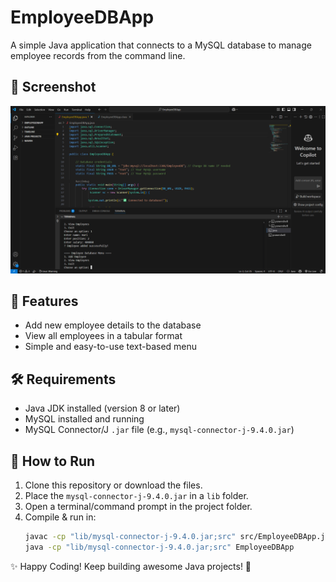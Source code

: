 # EmployeeDBApp  

A simple Java application that connects to a MySQL database to manage employee records from the command line.  

## 📸 Screenshot  
![Application Screenshot](sc.png)  

## 📖 Features  
- Add new employee details to the database  
- View all employees in a tabular format  
- Simple and easy-to-use text-based menu  

## 🛠 Requirements  
- Java JDK installed (version 8 or later)  
- MySQL installed and running  
- MySQL Connector/J `.jar` file (e.g., `mysql-connector-j-9.4.0.jar`)  

## 🚀 How to Run  
1. Clone this repository or download the files.  
2. Place the `mysql-connector-j-9.4.0.jar` in a `lib` folder.  
3. Open a terminal/command prompt in the project folder.  
4. Compile & run in:  
   ```bash
   javac -cp "lib/mysql-connector-j-9.4.0.jar;src" src/EmployeeDBApp.java
   java -cp "lib/mysql-connector-j-9.4.0.jar;src" EmployeeDBApp

✨ Happy Coding! Keep building awesome Java projects! 🚀
